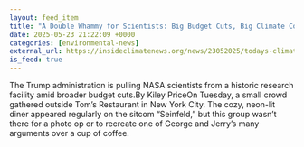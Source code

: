 ```yaml
---
layout: feed_item
title: "A Double Whammy for Scientists: Big Budget Cuts, Big Climate Consequences"
date: 2025-05-23 21:22:09 +0000
categories: [environmental-news]
external_url: https://insideclimatenews.org/news/23052025/todays-climate-nasa-trump-cuts-research-anxiety/
is_feed: true
---
```


The Trump administration is pulling NASA scientists from a historic research facility amid broader budget cuts.By Kiley PriceOn Tuesday, a small crowd gathered outside Tom’s Restaurant in New York City. The cozy, neon-lit diner appeared regularly on the sitcom “Seinfeld,&#8221; but this group wasn’t there for a photo op or to recreate one of George and Jerry’s many arguments over a cup of coffee.
